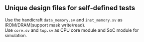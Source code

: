 ## Unique design files for self-defined tests
Use the handicraft ```data_memory.sv``` and ```inst_memory.sv``` as IROM/DRAM(support mask write/read).  
Use ```core.sv``` and ```top.sv``` as CPU core module and SoC module for simulation.